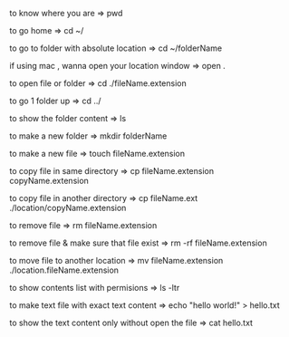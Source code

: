 to know where you are => pwd

to go home => cd ~/

to go to folder with absolute location => cd ~/folderName

if using mac , wanna open your location window => open .

to open file or folder => cd ./fileName.extension

to go 1 folder up => cd ../

to show the folder content => ls

to make a new folder => mkdir folderName

to make a new file => touch fileName.extension

to copy file in same directory => cp fileName.extension copyName.extension

to copy file in another directory => cp fileName.ext ./location/copyName.extension

to remove file => rm fileName.extension

to remove file & make sure that file exist => rm -rf fileName.extension

to move file to another location => mv fileName.extension ./location.fileName.extension

to show contents list with permisions => ls -ltr

to make text file with exact text content => echo "hello world!" > hello.txt

to show the text content only without open the file => cat hello.txt
